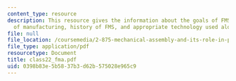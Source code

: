 ```yaml
---
content_type: resource
description: This resource gives the information about the goals of FMS, FMS in context
  of manufacturing, history of FMS, and appropriate technology used along with FMS.
file: null
file_location: /coursemedia/2-875-mechanical-assembly-and-its-role-in-product-development-fall-2004/0398b83e5b5837b3d62b575028e965c9_class22_fma.pdf
file_type: application/pdf
resourcetype: Document
title: class22_fma.pdf
uid: 0398b83e-5b58-37b3-d62b-575028e965c9
---
```

